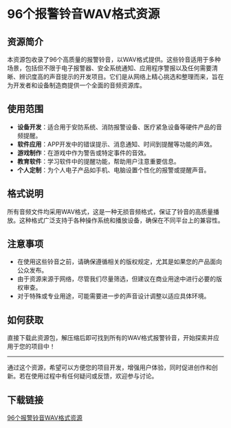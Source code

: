# 96个报警铃音WAV格式资源

## 资源简介

本资源包收录了96个高质量的报警铃音，以WAV格式提供。这些铃音适用于多种场景，包括但不限于电子报警器、安全系统通知、应用程序警报以及任何需要清晰、辨识度高的声音提示的开发项目。它们是从网络上精心挑选和整理而来，旨在为开发者和设备制造商提供一个全面的音频资源库。

## 使用范围

- **设备开发**：适合用于安防系统、消防报警设备、医疗紧急设备等硬件产品的音频提醒。
- **软件应用**：APP开发中的错误提示、消息通知、时间到提醒等功能的声效。
- **游戏制作**：在游戏中作为警告或特定事件的音效。
- **教育软件**：学习软件中的提醒功能，帮助用户注意重要信息。
- **个人定制**：为个人电子产品如手机、电脑设置个性化的报警或提醒声音。

## 格式说明

所有音频文件均采用WAV格式，这是一种无损音频格式，保证了铃音的高质量播放。这种格式广泛支持于各种操作系统和播放设备，确保在不同平台上的兼容性。

## 注意事项

- 在使用这些铃音之前，请确保遵循相关的版权规定，尤其是如果您的产品面向公众发布。
- 由于资源来源于网络，尽管我们尽量筛选，但建议在商业用途中进行必要的版权审查。
- 对于特殊或专业用途，可能需要进一步的声音设计调整以适应具体环境。

## 如何获取

直接下载此资源包，解压缩后即可找到所有的WAV格式报警铃音，开始探索并应用于您的项目中！

---

通过这个资源，希望可以方便您的项目开发，增强用户体验，同时促进创作和创新。若在使用过程中有任何疑问或反馈，欢迎参与讨论。

## 下载链接

[96个报警铃音WAV格式资源](https://pan.quark.cn/s/1ebc4fb5241b)